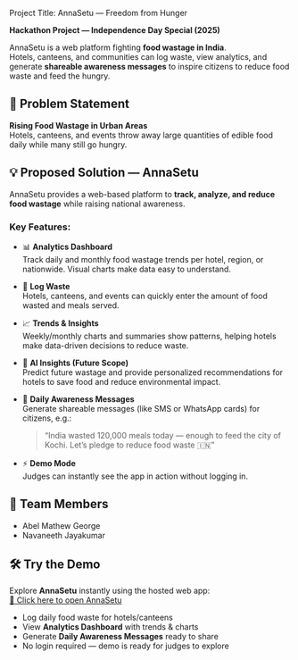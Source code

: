 Project Title: AnnaSetu — Freedom from Hunger

**Hackathon Project — Independence Day Special (2025)**  

AnnaSetu is a web platform fighting **food wastage in India**.  
Hotels, canteens, and communities can log waste, view analytics, and generate **shareable awareness messages** to inspire citizens to reduce food waste and feed the hungry.

## 🚩 Problem Statement
**Rising Food Wastage in Urban Areas**  
Hotels, canteens, and events throw away large quantities of edible food daily while many still go hungry.

## 💡 Proposed Solution — AnnaSetu
AnnaSetu provides a web-based platform to **track, analyze, and reduce food wastage** while raising national awareness.  

### Key Features:
- 📊 **Analytics Dashboard**  
  Track daily and monthly food wastage trends per hotel, region, or nationwide. Visual charts make data easy to understand.  

- 🥘 **Log Waste**  
  Hotels, canteens, and events can quickly enter the amount of food wasted and meals served.  

- 📈 **Trends & Insights**  
  Weekly/monthly charts and summaries show patterns, helping hotels make data-driven decisions to reduce waste.  

- 🤖 **AI Insights (Future Scope)**  
  Predict future wastage and provide personalized recommendations for hotels to save food and reduce environmental impact.  

- 📢 **Daily Awareness Messages**  
  Generate shareable messages (like SMS or WhatsApp cards) for citizens, e.g.:  
  > “India wasted 120,000 meals today — enough to feed the city of Kochi. Let’s pledge to reduce food waste 🇮🇳”

- ⚡ **Demo Mode**  
  Judges can instantly see the app in action without logging in.

## 👥 Team Members
- Abel Mathew George  
- Navaneeth Jayakumar

## 🛠️ Try the Demo

Explore **AnnaSetu** instantly using the hosted web app:  
[🔗 Click here to open AnnaSetu](https://abelmg-dev.github.io/AnnaSetu/)

- Log daily food waste for hotels/canteens  
- View **Analytics Dashboard** with trends & charts  
- Generate **Daily Awareness Messages** ready to share  
- No login required — demo is ready for judges to explore

